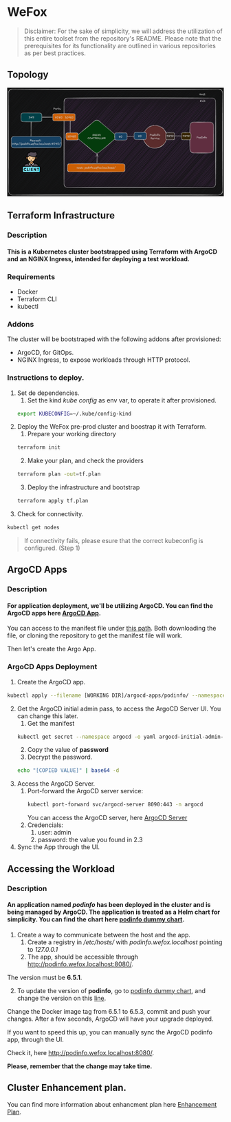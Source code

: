 # WeFox
> Disclaimer: For the sake of simplicity, we will address the utilization of this entire toolset from the repository's README. Please note that the prerequisites for its functionality are outlined in various repositories as per best practices.

## Topology

![image](./images/WeFox.png)

## Terraform Infrastructure
### Description
#### This is a Kubernetes cluster bootstrapped using Terraform with ArgoCD and an NGINX Ingress, intended for deploying a test workload.

### Requirements
- Docker
- Terraform CLI
- kubectl

### Addons
The cluster will be bootstraped with the following addons after provisioned:
- ArgoCD, for GitOps.
- NGINX Ingress, to expose workloads through HTTP protocol.

### Instructions to deploy.
1. Set de dependencies.
    1. Set the kind *kube config* as env var, to operate it after provisioned.
    ```bash
    export KUBECONFIG=~/.kube/config-kind
    ```
3. Deploy the WeFox pre-prod cluster and boostrap it with Terraform.
    1. Prepare your working directory
    ```bash
    terraform init
    ```
    2. Make your plan, and check the providers
    ```bash
    terraform plan -out=tf.plan
    ```
    3. Deploy the infrastructure and bootstrap
    ```bash
    terraform apply tf.plan
    ```
4. Check for connectivity.
```bash
kubectl get nodes
```
> If connectivity fails, please esure that the correct kubeconfig is configured. (Step 1)

## ArgoCD Apps
### Description
#### For application deployment, we'll be utilizing ArgoCD. You can find the ArgoCD apps here [ArgoCD App](https://github.com/rGarmendia/argocd-apps/tree/main).

You can access to the manifest file under [this path](https://github.com/rGarmendia/argocd-apps/tree/main/podinfo). Both downloading the file, or cloning the repository to get the manifest file will work.

Then let's create the Argo App.

### ArgoCD Apps Deployment
1. Create the ArgoCD app.
```bash
kubectl apply --filename [WORKING DIR]/argocd-apps/podinfo/ --namespace argocd
```
2. Get the ArgoCD initial admin pass, to access the ArgoCD Server UI. You can change this later.
    1. Get the manifest
    ```bash
    kubectl get secret --namespace argocd -o yaml argocd-initial-admin-secret
    ```
    2. Copy the value of **password**
    3. Decrypt the password.
    ```bash
    echo "[COPIED VALUE]" | base64 -d
    ```
3. Access the ArgoCD Server.
    1. Port-forward the ArgoCD server service:
        ```bash
        kubectl port-forward svc/argocd-server 8090:443 -n argocd
        ```
        You can access the ArgoCD server, here [ArgoCD Server](http://localhost:8090)
    2. Credencials:
        1. user: admin
        2. password: the value you found in 2.3
4. Sync the App through the UI.

## Accessing the Workload
### Description
#### An application named *podinfo* has been deployed in the cluster and is being managed by ArgoCD. The application is treated as a Helm chart for simplicity. You can find the chart here [podinfo dummy chart](https://github.com/rGarmendia/dummy-app).

1. Create a way to communicate between the host and the app.
    1. Create a registry in */etc/hosts/* with *podinfo.wefox.localhost* pointing to *127.0.0.1*
    2. The app, should be accessible through http://podinfo.wefox.localhost:8080/.

The version must be **6.5.1**.

2. To update the version of **podinfo**, go to [podinfo dummy chart](https://github.com/rGarmendia/dummy-app), and change the version on this [line](https://github.com/rGarmendia/dummy-app/blob/8b3d4076ce26e4a359d71e303e94416e6c594f3a/podinfo/podinfo-values.yaml#L6).

Change the Docker image tag from 6.5.1 to 6.5.3, commit and push your changes. After a few seconds, ArgoCD will have your upgrade deployed.

If you want to speed this up, you can manually sync the ArgoCD podinfo app, through the UI.

Check it, here http://podinfo.wefox.localhost:8080/.

**Please, remember that the change may take time.**

## Cluster Enhancement plan.
You can find more information about enhancment plan here [Enhancement Plan](./docs/cluster-improvements.md).
